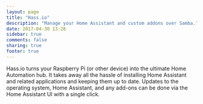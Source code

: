 ```yaml
---
layout: page
title: "Hass.io"
description: "Manage your Home Assistant and custom addons over Samba."
date: 2017-04-30 13:28
sidebar: true
comments: false
sharing: true
footer: true
---
```


Hass.io turns your Raspberry Pi (or other device) into the ultimate Home Automation hub. It takes away all the hassle of installing Home Assistant and related applications and keeping them up to date. Updates to the operating system, Home Assistant, and any add-ons can be done via the Home Assistant UI with a single click.
